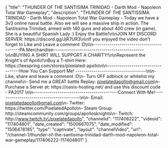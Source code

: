 {
    "title": "THUNDER OF THE SANTISIMA TRINIDAD - Darth Mod - Napoleon Total War Gameplay",
    "description": "THUNDER OF THE SANTISSIMA TRINIDAD  - Darth Mod - Napoleon Total War Gameplay - Today we have a 3v3 online naval battle. Also we will see a massive ship in action. The Santissima Trinidad, armed with 140 guns and about 400 crew (in game).  She is a beautiful Spanish Lady :) Enjoy the Battle!\n\nJOIN MY DISCORD SERVER: https:\/\/discord.gg\/JjR7UR3\n\nIf you enjoyed the video don't forget to Like and Leave a comment :D\n\n-----------------------------------------PA Merchandise---------------------------------------------\n\nBUYING A SHIRT WILL SUPPORT A CHARITY!\n\nRepresent the Knight's of Apollo!\nBuy a T-shirt Here: https:\/\/teespring.com\/stores\/pixelated-apollo\n\n----------------------------------How You Can Support Me! -----------------------------------\n\n- Like, share and leave a comment :D\n- Turn OFF adblock or whitelist my channel\n- Send me a GREAT battle Replay: pixelatedapollo@gmail.com\n- Purchase a Server at: https:\/\/oasis-hosting.net\/ and use this discount code - PA2017 \n\n------------------------------------------Connect With Me!-----------------------------------------\n\n- Email: pixelatedapollo@gmail.com\n- Twitter: https:\/\/twitter.com\/PixelatedApollo\n- Steam Group:  http:\/\/steamcommunity.com\/groups\/apollosknights\n- Twitch: http:\/\/www.twitch.tv\/pixelatedapollo",
    "channelid": "117406222",
    "videoid": "117404801",
    "date_created": "1500667075",
    "date_modified": "1506478185",
    "type": "captivate",
    "layout": "channelVideo",
    "url": "\/channel-1\/thunder-of-the-santisima-trinidad-darth-mod-napoleon-total-war-gameplay\/117406222-117404801"
}